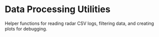 # Data Processing Utilities

Helper functions for reading radar CSV logs, filtering data, and creating plots for debugging.
